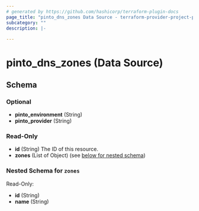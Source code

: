 ```yaml
---
# generated by https://github.com/hashicorp/terraform-plugin-docs
page_title: "pinto_dns_zones Data Source - terraform-provider-project-pinto"
subcategory: ""
description: |-
  
---
```


# pinto_dns_zones (Data Source)





<!-- schema generated by tfplugindocs -->
## Schema

### Optional

- **pinto_environment** (String)
- **pinto_provider** (String)

### Read-Only

- **id** (String) The ID of this resource.
- **zones** (List of Object) (see [below for nested schema](#nestedatt--zones))

<a id="nestedatt--zones"></a>
### Nested Schema for `zones`

Read-Only:

- **id** (String)
- **name** (String)


